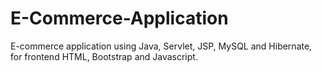 # E-Commerce-Application
E-commerce application using Java, Servlet, JSP, MySQL and Hibernate, for frontend HTML, Bootstrap and Javascript.
